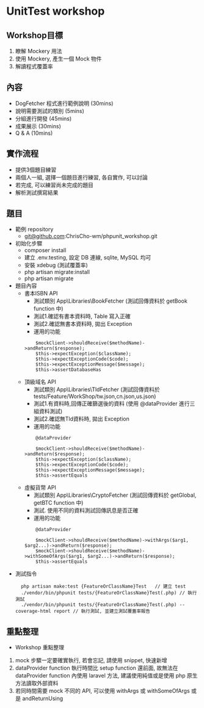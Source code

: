 # UnitTest workshop
## Workshop目標
1. 瞭解 Mockery 用法
2. 使用 Mockery, 產生一個 Mock 物件
3. 解讀程式覆蓋率

## 內容
- DogFetcher 程式進行範例說明 (30mins)
- 說明需要測試的類別 (5mins)
- 分組進行開發 (45mins)
- 成果展示 (30mins)
- Q & A (10mins)

## 實作流程
- 提供3個題目練習
- 兩個人一組, 選擇一個題目進行練習, 各自實作, 可以討論
- 若完成, 可以練習尚未完成的題目
- 解析測試撰寫結果

## 題目
- 範例 repository
  - git@github.com:ChrisCho-wm/phpunit_workshop.git
- 初始化步驟
  - composer install
  - 建立 .env.testing, 設定 DB 連線, sqlite, MySQL 均可
  - 安裝 xdebug (測試覆蓋率)
  - php artisan migrate:install
  - php artisan migrate
- 題目內容
  - 書本ISBN API
    - 測試類別 App\Libraries\BookFetcher (測試回傳資料於 getBook function 中)
    - 測試1.確認有書本資料時, Table 寫入正確
    - 測試2.確認無書本資料時, 拋出 Exception
    - 運用的功能
    ```
        $mockClient->shouldReceive($methodName)->andReturn($response);
        $this->expectException($className);
        $this->expectExceptionCode($code);
        $this->expectExceptionMessage($message);
        $this->assertDatabaseHas
    ```
  - 頂級域名 API
    - 測試類別 App\Libraries\TldFetcher (測試回傳資料於 tests/Feature/WorkShop/tw.json,cn.json,us.json)
    - 測試1.有資料時,回傳正確篩選後的資料 (使用 @dataProvider 進行三組資料測試)
    - 測試2.確認無Tld資料時, 拋出 Exception
    - 運用的功能
    ```
        @dataProvider

        $mockClient->shouldReceive($methodName)->andReturn($response);
        $this->expectException($className);
        $this->expectExceptionCode($code);
        $this->expectExceptionMessage($message);
        $this->assertEquals
    ```
  - 虛擬貨幣 API
    - 測試類別 App\Libraries\CryptoFetcher (測試回傳資料於 getGlobal, getBTC function 中)
    - 測試. 使用不同的資料測試回傳訊息是否正確
    - 運用的功能
    ```
        @dataProvider

        $mockClient->shouldReceive($methodName)->withArgs($arg1, $arg2...)->andReturn($response);
        $mockClient->shouldReceive($methodName)->withSomeOfArgs($arg1, $arg2...)->andReturn($response);
        $this->assertEquals
    ```
- 測試指令
  ```
    php artisan make:test {FeatureOrClassName}Test   // 建立 test
    ./vendor/bin/phpunit tests/{FeatureOrClassName}Test(.php) // 執行測試
    ./vendor/bin/phpunit tests/{FeatureOrClassName}Test(.php) --coverage-html report // 執行測試, 並建立測試覆蓋率報告
  ```
## 重點整理
- Workshop 重點整理
1. mock 步驟一定要確實執行, 若會忘記, 請使用 snippet, 快速新增
2. dataProvider function 執行時間比 setup function 還前面, 故無法在 dataProvider function 內使用 laravel 方法, 建議使用純值或是使用 php 原生方法讀取外部資料
3. 若同時間需要 mock 不同的 API, 可以使用 withArgs 或 withSomeOfArgs 或是 andReturnUsing